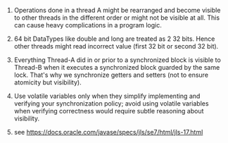 1. Operations done in a thread A might be rearranged and become visible to other threads in the different order or might
   not be visible at all. This can cause heavy complications in a program logic.

2. 64 bit DataTypes like double and long are treated as 2 32 bits. Hence other threads might read
   incorrect value (first 32 bit or second 32 bit).

3. Everything Thread-A did in or prior to a synchronized block is visible to Thread-B when it
   executes a synchronized block guarded by the same lock. That's why we synchronize getters and
   setters (not to ensure atomicity but visibility).

4. Use volatile variables only when they simplify implementing and verifying your synchronization
   policy; avoid using volatile variables when verifying correctness would require subtle reasoning
   about visibility.

5. see https://docs.oracle.com/javase/specs/jls/se7/html/jls-17.html